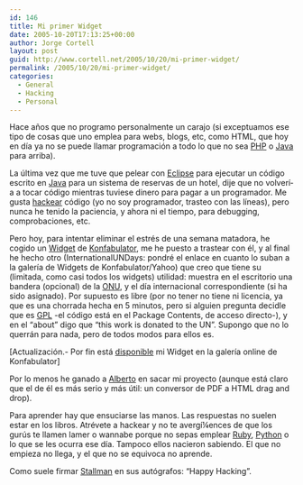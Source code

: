 ```yaml
---
id: 146
title: Mi primer Widget
date: 2005-10-20T17:13:25+00:00
author: Jorge Cortell
layout: post
guid: http://www.cortell.net/2005/10/20/mi-primer-widget/
permalink: /2005/10/20/mi-primer-widget/
categories:
  - General
  - Hacking
  - Personal
---
```

Hace años que no programo personalmente un carajo (si exceptuamos ese tipo de cosas que uno emplea para webs, blogs, etc, como HTML, que hoy en dí­a ya no se puede llamar programación a todo lo que no sea [PHP](http://www.php.net/) o [Java](http://www.java.com/es/) para arriba).

La última vez que me tuve que pelear con [Eclipse](http://www.eclipse.org/) para ejecutar un código escrito en [Java](http://www.java.com/es/) para un sistema de reservas de un hotel, dije que no volverí­a a tocar código mientras tuviese dinero para pagar a un programador. Me gusta [hackear](http://es.wikipedia.org/wiki/í‰tica_hacker) código (yo no soy programador, trasteo con las lí­neas), pero nunca he tenido la paciencia, y ahora ni el tiempo, para debugging, comprobaciones, etc.

Pero hoy, para intentar eliminar el estrés de una semana matadora, he cogido un [Widget](http://www.widgetgallery.com/) de [Konfabulator](http://www.konfabulator.com/), me he puesto a trastear con él, y al final he hecho otro (InternationalUNDays: pondré el enlace en cuanto lo suban a la galerí­a de Widgets de Konfabulator/Yahoo) que creo que tiene su (limitada, como casi todos los widgets) utilidad: muestra en el escritorio una bandera (opcional) de la [ONU](http://www.un.org/spanish/), y el dí­a internacional correspondiente (si ha sido asignado). Por supuesto es libre (por no tener no tiene ni licencia, ya que es una chorrada hecha en 5 minutos, pero si alguien pregunta decidle que es [GPL](http://www.fsf.org/licensing/licenses/gpl.html) -el código está en el Package Contents, de acceso directo-), y en el &#8220;about&#8221; digo que &#8220;this work is donated to the UN&#8221;. Supongo que no lo querrán para nada, pero de todos modos para ellos es.

[Actualización.- Por fin está [disponible](http://www.widgetgallery.com/view.php?widget=37646) mi Widget en la galerí­a online de Konfabulator]

Por lo menos he ganado a [Alberto](http://www.faq-mac.com/bitacoras/brocolifresco/?page_id=234) en sacar mi proyecto (aunque está claro que el de él es más serio y más útil: un conversor de PDF a HTML drag and drop).

Para aprender hay que ensuciarse las manos. Las respuestas no suelen estar en los libros. Atrévete a hackear y no te avergí¼ences de que los gurús te llamen lamer o wannabe porque no sepas emplear [Ruby](http://www.rubyonrails.com/), [Python](http://www.python.org/doc/Humor.html) o lo que se les ocurra ese dí­a. Tampoco ellos nacieron sabiendo. El que no empieza no llega, y el que no se equivoca no aprende.

Como suele firmar [Stallman](http://www.stallman.org/) en sus autógrafos: &#8220;Happy Hacking&#8221;.